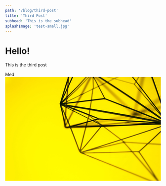 ```yaml
---
path: '/blog/third-post'
title: 'Third Post'
subhead: 'This is the subhead'
splashImage: 'test-small.jpg'
---
```


# Hello!
This is the third post

Med
![medium image for testing](test.jpg)
